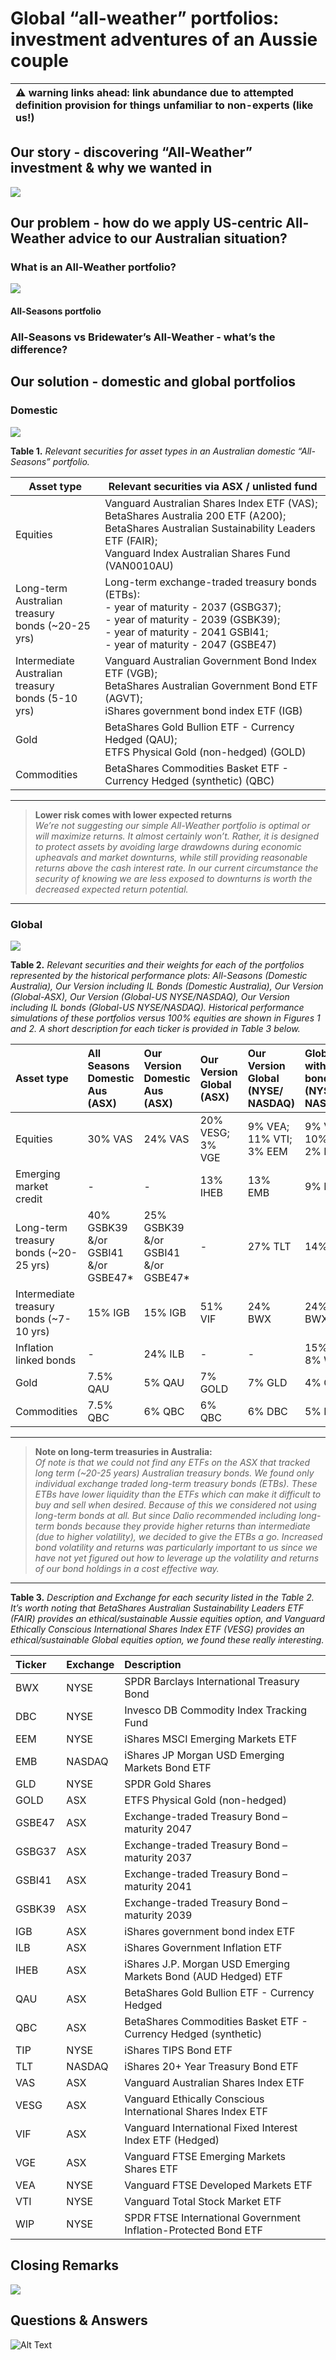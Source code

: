 # Global “all-weather” portfolios: investment adventures of an Aussie couple


| ⚠️ warning links ahead: link abundance due to attempted definition provision for things unfamiliar to non-experts (like us!) |
| :--- | 


## Our story - discovering  “All-Weather” investment & why we wanted in

![]({{"/images/melbourne-weather.jpg"|absolute_url}})

## Our problem - how do we apply US-centric All-Weather advice to our Australian situation?

### What is an All-Weather portfolio?

![]({{"/images/all-weather-environments.png"|absolute_url}})

#### All-Seasons portfolio

### All-Seasons vs Bridewater’s All-Weather - what’s the difference?

## Our solution - domestic and global portfolios

### Domestic

![]({{"/images/AU-combo.png"|absolute_url}})

**Table 1.** *Relevant securities for asset types in an Australian domestic “All-Seasons” portfolio.*

|Asset type | Relevant securities via ASX / unlisted fund|
|-----------|--------------------------------------------|
|Equities   | Vanguard Australian Shares Index ETF (VAS);<br>BetaShares Australia 			    200 ETF (A200);<br>BetaShares Australian Sustainability Leaders ETF 			  	(FAIR);<br> Vanguard Index Australian Shares Fund (VAN0010AU)|       
|Long-term<br>Australian treasury<br>bonds (~20-25 yrs)| Long-term exchange-traded treasury bonds (ETBs):<br>- year of maturity - 2037 (GSBG37);<br>- year of maturity - 2039 (GSBK39);<br>- year of maturity - 2041 GSBI41;<br>- year of maturity - 2047 (GSBE47)|
|Intermediate<br>Australian treasury<br>bonds (5-10 yrs) | Vanguard Australian Government Bond Index ETF (VGB);<br>BetaShares Australian Government Bond ETF (AGVT);<br>iShares government bond index ETF (IGB)|
|Gold| BetaShares Gold Bullion ETF - Currency Hedged (QAU);<br>ETFS Physical Gold (non-hedged) (GOLD)|
|Commodities|BetaShares Commodities Basket ETF - Currency Hedged (synthetic) (QBC)|

***
> **Lower risk comes with lower expected returns**<br>*We’re not suggesting our simple All-Weather portfolio is optimal or will maximize returns. It almost certainly won’t. Rather, it is designed to protect assets by avoiding large drawdowns during economic upheavals and market downturns, while still providing reasonable returns above the cash interest rate. In our current circumstance the security of knowing we are less exposed to downturns is worth the decreased expected return potential.*
***

### Global

![]({{"/images/Global-combo.png"|absolute_url}})

**Table 2.** *Relevant securities and their weights for each of the portfolios represented by the historical performance plots: All-Seasons (Domestic Australia), Our Version including IL Bonds (Domestic Australia), Our Version (Global-ASX), Our Version (Global-US NYSE/NASDAQ), Our Version including IL bonds (Global-US NYSE/NASDAQ). Historical performance simulations of these portfolios versus 100% equities are shown in Figures 1 and 2. A short description for each ticker is provided in Table 3 below.* 

|Asset type|All Seasons Domestic Aus (ASX)|Our Version Domestic Aus (ASX)|Our Version Global (ASX)|Our Version Global (NYSE/ NASDAQ)|Global with IL-bonds (NYSE/ NASDAQ)|
|:---|:---|:---|:---|:---|:---|
|Equities|30% VAS|24% VAS|20% VESG;<br>3% VGE|9% VEA;<br>11% VTI;<br>3% EEM|9% VEA;<br>10% VTI;<br>2% EEM|
|Emerging market credit|-|-|13% IHEB|13% EMB|9% EMB|
|Long-term treasury bonds (~20-25 yrs)|40% GSBK39 &/or GSBI41 &/or GSBE47* |25% GSBK39 &/or GSBI41 &/or GSBE47*|-|27% TLT|14% TLT|
|Intermediate treasury bonds (~7-10 yrs)|15% IGB|15% IGB|51% VIF|24% BWX|24% BWX|
|Inflation linked bonds|-|24% ILB|-|-|15% TIP;<br>8% WIP|
|Gold|7.5% QAU|5% QAU|7% GOLD|7% GLD|4% GLD|
|Commodities|7.5% QBC|6% QBC|6%  QBC|6% DBC|5% DBC|


***
> **Note on long-term treasuries in Australia:**<br>*Of note is that we could not find any ETFs on the ASX that tracked long term (~20-25 years) Australian treasury bonds. We found only individual exchange traded long-term treasury bonds (ETBs). These ETBs have lower liquidity than the ETFs which can make it difficult to buy and sell when desired. Because of this we considered not using long-term bonds at all. But since Dalio recommended including long-term bonds because they provide higher returns than intermediate (due to higher volatility), we decided to give the ETBs a go. Increased bond volatility and returns was particularly important to us since we have not yet figured out how to leverage up the volatility and returns of our bond holdings in a cost effective way.*
***

**Table 3.** *Description and Exchange for each security listed in the Table 2. It’s worth noting that BetaShares Australian Sustainability Leaders ETF (FAIR) provides an ethical/sustainable Aussie equities option, and Vanguard Ethically Conscious International Shares Index ETF (VESG) provides an ethical/sustainable Global equities option, we found these really interesting.*

|Ticker|Exchange|Description|
|:---|:---|:---|
|BWX|NYSE|SPDR Barclays International Treasury Bond|
|DBC|NYSE|Invesco DB Commodity Index Tracking Fund|
|EEM|NYSE|iShares MSCI Emerging Markets ETF|
|EMB|NASDAQ|iShares JP Morgan USD Emerging Markets Bond ETF|
|GLD|NYSE|SPDR Gold Shares|
|GOLD|ASX|ETFS Physical Gold (non-hedged)|
|GSBE47|ASX|Exchange-traded Treasury Bond – maturity 2047|
|GSBG37|ASX|Exchange-traded Treasury Bond – maturity 2037|
|GSBI41|ASX|Exchange-traded Treasury Bond – maturity 2041|
|GSBK39|ASX|Exchange-traded Treasury Bond – maturity 2039|
|IGB|ASX|iShares government bond index ETF |
|ILB|ASX|iShares Government Inflation ETF|
|IHEB|ASX|iShares J.P. Morgan USD Emerging Markets Bond (AUD Hedged) ETF|
|QAU|ASX|BetaShares Gold Bullion ETF - Currency Hedged|
|QBC|ASX|BetaShares Commodities Basket ETF - Currency Hedged (synthetic)|
|TIP|NYSE|iShares TIPS Bond ETF|
|TLT|NASDAQ|iShares 20+ Year Treasury Bond ETF|
|VAS|ASX|Vanguard Australian Shares Index ETF|
|VESG|ASX|Vanguard Ethically Conscious International Shares Index ETF|
|VIF|ASX|Vanguard International Fixed Interest Index ETF (Hedged)|
|VGE|ASX|Vanguard FTSE Emerging Markets Shares ETF|
|VEA|NYSE|Vanguard FTSE Developed Markets ETF|
|VTI|NYSE|Vanguard Total Stock Market ETF|
|WIP|NYSE|SPDR FTSE International Government Inflation-Protected Bond ETF|

## Closing Remarks 

![]({{"/images/chair-lift.png"|absolute_url}})

## Questions & Answers

![Alt Text](https://media.giphy.com/media/1gQxJcfVsimmK9pEQX/giphy.gif)